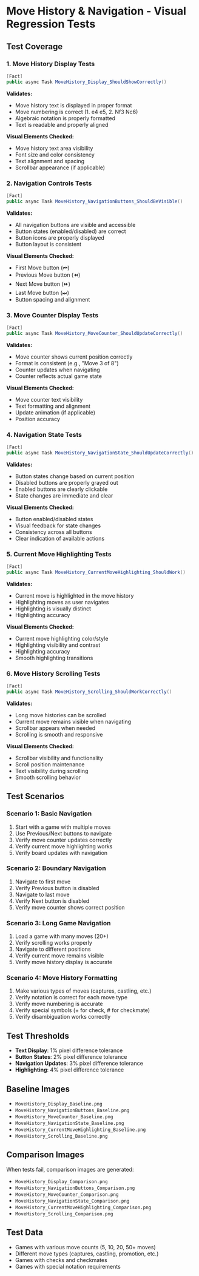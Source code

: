 # Move History & Navigation - Visual Regression Tests

## Test Coverage

### 1. Move History Display Tests
```csharp
[Fact]
public async Task MoveHistory_Display_ShouldShowCorrectly()
```
**Validates:**
- Move history text is displayed in proper format
- Move numbering is correct (1. e4 e5, 2. Nf3 Nc6)
- Algebraic notation is properly formatted
- Text is readable and properly aligned

**Visual Elements Checked:**
- Move history text area visibility
- Font size and color consistency
- Text alignment and spacing
- Scrollbar appearance (if applicable)

### 2. Navigation Controls Tests
```csharp
[Fact]
public async Task MoveHistory_NavigationButtons_ShouldBeVisible()
```
**Validates:**
- All navigation buttons are visible and accessible
- Button states (enabled/disabled) are correct
- Button icons are properly displayed
- Button layout is consistent

**Visual Elements Checked:**
- First Move button (⏮)
- Previous Move button (⏪)
- Next Move button (⏩)
- Last Move button (⏭)
- Button spacing and alignment

### 3. Move Counter Display Tests
```csharp
[Fact]
public async Task MoveHistory_MoveCounter_ShouldUpdateCorrectly()
```
**Validates:**
- Move counter shows current position correctly
- Format is consistent (e.g., "Move 3 of 8")
- Counter updates when navigating
- Counter reflects actual game state

**Visual Elements Checked:**
- Move counter text visibility
- Text formatting and alignment
- Update animation (if applicable)
- Position accuracy

### 4. Navigation State Tests
```csharp
[Fact]
public async Task MoveHistory_NavigationState_ShouldUpdateCorrectly()
```
**Validates:**
- Button states change based on current position
- Disabled buttons are properly grayed out
- Enabled buttons are clearly clickable
- State changes are immediate and clear

**Visual Elements Checked:**
- Button enabled/disabled states
- Visual feedback for state changes
- Consistency across all buttons
- Clear indication of available actions

### 5. Current Move Highlighting Tests
```csharp
[Fact]
public async Task MoveHistory_CurrentMoveHighlighting_ShouldWork()
```
**Validates:**
- Current move is highlighted in the move history
- Highlighting moves as user navigates
- Highlighting is visually distinct
- Highlighting accuracy

**Visual Elements Checked:**
- Current move highlighting color/style
- Highlighting visibility and contrast
- Highlighting accuracy
- Smooth highlighting transitions

### 6. Move History Scrolling Tests
```csharp
[Fact]
public async Task MoveHistory_Scrolling_ShouldWorkCorrectly()
```
**Validates:**
- Long move histories can be scrolled
- Current move remains visible when navigating
- Scrollbar appears when needed
- Scrolling is smooth and responsive

**Visual Elements Checked:**
- Scrollbar visibility and functionality
- Scroll position maintenance
- Text visibility during scrolling
- Smooth scrolling behavior

## Test Scenarios

### Scenario 1: Basic Navigation
1. Start with a game with multiple moves
2. Use Previous/Next buttons to navigate
3. Verify move counter updates correctly
4. Verify current move highlighting works
5. Verify board updates with navigation

### Scenario 2: Boundary Navigation
1. Navigate to first move
2. Verify Previous button is disabled
3. Navigate to last move
4. Verify Next button is disabled
5. Verify move counter shows correct position

### Scenario 3: Long Game Navigation
1. Load a game with many moves (20+)
2. Verify scrolling works properly
3. Navigate to different positions
4. Verify current move remains visible
5. Verify move history display is accurate

### Scenario 4: Move History Formatting
1. Make various types of moves (captures, castling, etc.)
2. Verify notation is correct for each move type
3. Verify move numbering is accurate
4. Verify special symbols (+ for check, # for checkmate)
5. Verify disambiguation works correctly

## Test Thresholds
- **Text Display**: 1% pixel difference tolerance
- **Button States**: 2% pixel difference tolerance
- **Navigation Updates**: 3% pixel difference tolerance
- **Highlighting**: 4% pixel difference tolerance

## Baseline Images
- `MoveHistory_Display_Baseline.png`
- `MoveHistory_NavigationButtons_Baseline.png`
- `MoveHistory_MoveCounter_Baseline.png`
- `MoveHistory_NavigationState_Baseline.png`
- `MoveHistory_CurrentMoveHighlighting_Baseline.png`
- `MoveHistory_Scrolling_Baseline.png`

## Comparison Images
When tests fail, comparison images are generated:
- `MoveHistory_Display_Comparison.png`
- `MoveHistory_NavigationButtons_Comparison.png`
- `MoveHistory_MoveCounter_Comparison.png`
- `MoveHistory_NavigationState_Comparison.png`
- `MoveHistory_CurrentMoveHighlighting_Comparison.png`
- `MoveHistory_Scrolling_Comparison.png`

## Test Data
- Games with various move counts (5, 10, 20, 50+ moves)
- Different move types (captures, castling, promotion, etc.)
- Games with checks and checkmates
- Games with special notation requirements
